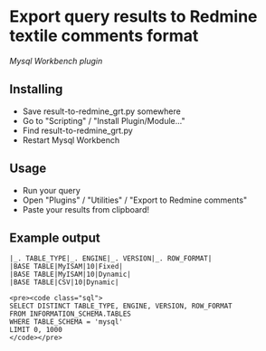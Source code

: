 # Export query results to Redmine textile comments format

_Mysql Workbench plugin_

## Installing

* Save result-to-redmine_grt.py somewhere
* Go to "Scripting" / "Install Plugin/Module..."
* Find result-to-redmine_grt.py
* Restart Mysql Workbench

## Usage

* Run your query
* Open "Plugins" / "Utilities" / "Export to Redmine comments"
* Paste your results from clipboard!

## Example output

    |_. TABLE_TYPE|_. ENGINE|_. VERSION|_. ROW_FORMAT|
    |BASE TABLE|MyISAM|10|Fixed|
    |BASE TABLE|MyISAM|10|Dynamic|
    |BASE TABLE|CSV|10|Dynamic|

    <pre><code class="sql">
    SELECT DISTINCT TABLE_TYPE, ENGINE, VERSION, ROW_FORMAT
    FROM INFORMATION_SCHEMA.TABLES
    WHERE TABLE_SCHEMA = 'mysql'
    LIMIT 0, 1000
    </code></pre>

